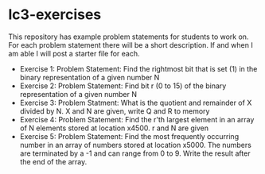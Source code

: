 # lc3-exercises
This repository has example problem statements for students to work on. For each problem statement there will be a short description. If and when I am able I will post a starter file for each.
* Exercise 1: 
Problem Statement: Find the rightmost bit that is set (1) in the binary representation of a given number N 
* Exercise 2: 
Problem Statement: Find bit r (0 to 15) of the binary representation of a given number N
* Exercise 3:
Problem Statment: What is the quotient and remainder of X divided by N. X and N are given, write Q and R to memory
* Exercise 4:
Problem Statement: Find the r'th largest element in an array of N elements stored at location x4500. r and N are given
* Exercise 5:
Problem Statement: Find the most frequently occurring number in an array of numbers stored at location x5000. The numbers are terminated by a -1 and can range from 0 to 9. Write the result after the end of the array.
